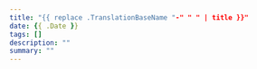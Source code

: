 ```yaml
---
title: "{{ replace .TranslationBaseName "-" " " | title }}"
date: {{ .Date }}
tags: []
description: ""
summary: ""
---
```

